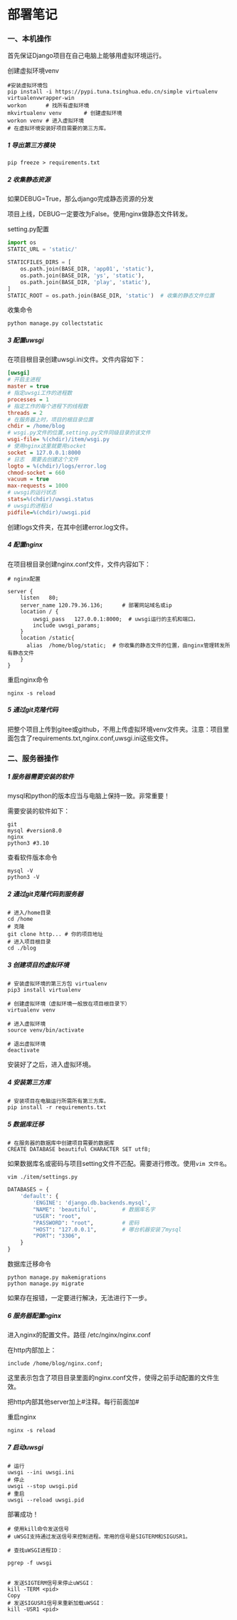 # 部署笔记

### 一、本机操作

首先保证Django项目在自己电脑上能够用虚拟环境运行。

创建虚拟环境venv

```shell
#安装虚拟环境包
pip install -i https://pypi.tuna.tsinghua.edu.cn/simple virtualenv virtualenvwrapper-win
workon		# 找所有虚拟环境
mkvirtualenv venv		# 创建虚拟环境
workon venv	# 进入虚拟环境
# 在虚拟环境安装好项目需要的第三方库。
```

##### 1 导出第三方模块

```shell
pip freeze > requirements.txt
```

##### 2 收集静态资源

如果DEBUG=True，那么django完成静态资源的分发

项目上线，DEBUG一定要改为False。使用nginx做静态文件转发。

setting.py配置

```python
import os
STATIC_URL = 'static/'

STATICFILES_DIRS = [
    os.path.join(BASE_DIR, 'app01', 'static'),
    os.path.join(BASE_DIR, 'ys', 'static'),
    os.path.join(BASE_DIR, 'play', 'static'),
]
STATIC_ROOT = os.path.join(BASE_DIR, 'static')  # 收集的静态文件位置
```

收集命令

```shell
python manage.py collectstatic
```

##### 3 配置uwsgi

在项目根目录创建uwsgi.ini文件。文件内容如下：

```ini
[uwsgi]
# 开启主进程
master = true
# 指定uwsgi工作的进程数
processes = 1
# 指定工作的每个进程下的线程数
threads = 2
# 在服务器上时，项目的根目录位置
chdir = /home/blog	
# wsgi.py文件的位置,setting.py文件同级目录的该文件
wsgi-file= %(chdir)/item/wsgi.py
# 使用nginx这里就要用socket
socket = 127.0.0.1:8000
# 日志  需要去创建这个文件
logto = %(chdir)/logs/error.log
chmod-socket = 660
vacuum = true
max-requests = 1000
# uwsgi的运行状态
stats=%(chdir)/uwsgi.status
# uwsgi的进程id
pidfile=%(chdir)/uwsgi.pid
```

创建logs文件夹，在其中创建error.log文件。

##### 4 配置nginx

在项目根目录创建nginx.conf文件，文件内容如下：

```shell
# nginx配置

server {
    listen   80;
    server_name 120.79.36.136;      # 部署网站域名或ip
    location / {
        uwsgi_pass   127.0.0.1:8000;  # uwsgi运行的主机和端口，
        include uwsgi_params;
    }
    location /static{
      alias  /home/blog/static;  # 你收集的静态文件的位置，由nginx管理转发所有静态文件
    }
}
```

重启nginx命令

```shell
nginx -s reload
```

##### 5 通过git克隆代码

把整个项目上传到gitee或github，不用上传虚拟环境venv文件夹。注意：项目里面包含了requirements.txt,nginx.conf,uwsgi.ini这些文件。

### 二、服务器操作

##### 1 服务器需要安装的软件

mysql和python的版本应当与电脑上保持一致。非常重要！

需要安装的软件如下：

```
git  
mysql #version8.0
nginx
python3 #3.10
```

查看软件版本命令

```shell
mysql -V
python3 -V
```

##### 2 通过git克隆代码到服务器

```shell
# 进入/home目录
cd /home
# 克隆
git clone http... # 你的项目地址
# 进入项目根目录
cd ./blog
```

##### 3 创建项目的虚拟环境

```shell
# 安装虚拟环境的第三方包 virtualenv
pip3 install virtualenv

# 创建虚拟环境（虚拟环境一般放在项目根目录下）
virtualenv venv

# 进入虚拟环境
source venv/bin/activate

# 退出虚拟环境
deactivate
```

安装好了之后，进入虚拟环境。

##### 4 安装第三方库

```shell
# 安装项目在电脑运行所需所有第三方库。
pip install -r requirements.txt
```

##### 5 数据库迁移

```mysql
# 在服务器的数据库中创建项目需要的数据库
CREATE DATABASE beautiful CHARACTER SET utf8;
```

如果数据库名或密码与项目setting文件不匹配。需要进行修改。使用`vim 文件名`。
```shell
vim ./item/settings.py
```
```python
DATABASES = {
    'default': {
        'ENGINE': 'django.db.backends.mysql',
        "NAME": 'beautiful',        # 数据库名字
        "USER": "root",
        "PASSWORD": "root",  		# 密码
        "HOST": "127.0.0.1",        # 哪台机器安装了mysql
        "PORT": "3306",
    }
}
```
数据库迁移命令

```shell
python manage.py makemigrations
python manage.py migrate
```

如果存在报错，一定要进行解决，无法进行下一步。

##### 6 服务器配置nginx

进入nginx的配置文件。路径  /etc/nginx/nginx.conf

在http内部加上：

```
include /home/blog/nginx.conf;
```

这里表示包含了项目目录里面的nginx.conf文件，使得之前手动配置的文件生效。

把http内部其他server加上#注释。每行前面加#

重启nginx

```
nginx -s reload
```

##### 7 启动uwsgi

```shell
# 运行
uwsgi --ini uwsgi.ini
# 停止
uwsgi --stop uwsgi.pid
# 重启
uwsgi --reload uwsgi.pid
```

部署成功！
```shell
# 使用kill命令发送信号
# uWSGI支持通过发送信号来控制进程。常用的信号是SIGTERM和SIGUSR1。

# 查找uWSGI进程ID：

pgrep -f uwsgi


# 发送SIGTERM信号来停止uWSGI：
kill -TERM <pid>
Copy
# 发送SIGUSR1信号来重新加载uWSGI：
kill -USR1 <pid>
```
